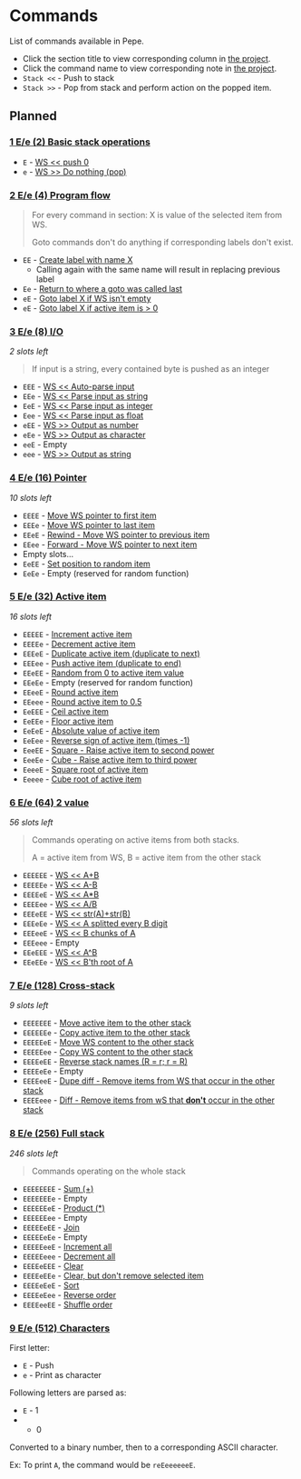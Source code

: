 # Commands

List of commands available in Pepe.

- Click the section title to view corresponding column in [the project](https://github.com/Soaku/Pepe/projects/2).
- Click the command name to view corresponding note in [the project](https://github.com/Soaku/Pepe/projects/2).
- `Stack <<` - Push to stack
- `Stack >>` - Pop from stack and perform action on the popped item.

## Planned

### [1 E/e (2) Basic stack operations](https://github.com/Soaku/Pepe/projects/2#column-2205663)

- `E` - [WS << push 0](https://github.com/Soaku/Pepe/projects/2#card-7485469)
- `e` - [WS >> Do nothing (pop)](https://github.com/Soaku/Pepe/projects/2#card-7485481)

### [2 E/e (4) Program flow](https://github.com/Soaku/Pepe/projects/2#column-2172199)

> For every command in section: X is value of the selected item from WS.
>
> Goto commands don't do anything if corresponding labels don't exist.

- `EE` - [Create label with name X](https://github.com/Soaku/Pepe/projects/2#card-7338713)
  - Calling again with the same name will result in replacing previous label
- `Ee` - [Return to where a goto was called last](https://github.com/Soaku/Pepe/projects/2#card-7339434)
- `eE` - [Goto label X if WS isn't empty](https://github.com/Soaku/Pepe/projects/2#card-7338767)
- `eE` - [Goto label X if active item is > 0](https://github.com/Soaku/Pepe/projects/2#card-7338775)

### [3 E/e (8) I/O](https://github.com/Soaku/Pepe/projects/2#column-2171797)

*2 slots left*

> If input is a string, every contained byte is pushed as an integer

- `EEE` - [WS << Auto-parse input](https://github.com/Soaku/Pepe/projects/2#card-7337865)
- `EEe` - [WS << Parse input as string](https://github.com/Soaku/Pepe/projects/2#card-7337875)
- `EeE` - [WS << Parse input as integer](https://github.com/Soaku/Pepe/projects/2#card-7485918)
- `Eee` - [WS << Parse input as float](https://github.com/Soaku/Pepe/projects/2#card-7337874)
- `eEE` - [WS >> Output as number](https://github.com/Soaku/Pepe/projects/2#card-7344002)
- `eEe` - [WS >> Output as character](https://github.com/Soaku/Pepe/projects/2#card-7337895)
- `eeE` - Empty
- `eee` - [WS >> Output as string](https://github.com/Soaku/Pepe/projects/2#card-7493465)

### [4 E/e (16) Pointer](https://github.com/Soaku/Pepe/projects/2#column-2171962)

*10 slots left*

- `EEEE` - [Move WS pointer to first item](https://github.com/Soaku/Pepe/projects/2#card-7337904)
- `EEEe` - [Move WS pointer to last item](https://github.com/Soaku/Pepe/projects/2#card-7337939)
- `EEeE` - [Rewind - Move WS pointer to previous item](https://github.com/Soaku/Pepe/projects/2#card-7337914)
- `EEee` - [Forward - Move WS pointer to next item](https://github.com/Soaku/Pepe/projects/2#card-7337906)
- Empty slots...
- `EeEE` - [Set position to random item](https://github.com/Soaku/Pepe/projects/2#card-7487437)
- `EeEe` - Empty (reserved for random function)

### [5 E/e (32) Active item](https://github.com/Soaku/Pepe/projects/2#column-2173896)

*16 slots left*

- `EEEEE` - [Increment active item](https://github.com/Soaku/Pepe/projects/2#card-7338659)
- `EEEEe` - [Decrement active item](https://github.com/Soaku/Pepe/projects/2#card-7338662)
- `EEEeE` - [Duplicate active item (duplicate to next)](https://github.com/Soaku/Pepe/projects/2#card-7338639)
- `EEEee` - [Push active item (duplicate to end)](https://github.com/Soaku/Pepe/projects/2#card-7338640)
- `EEeEE` - [Random from 0 to active item value](https://github.com/Soaku/Pepe/projects/2#card-7486911)
- `EEeEe` - Empty (reserved for random function)
- `EEeeE` - [Round active item](https://github.com/Soaku/Pepe/projects/2#card-7344007)
- `EEeee` - [Round active item to 0.5](https://github.com/Soaku/Pepe/projects/2#card-7487731)
- `EeEEE` - [Ceil active item](https://github.com/Soaku/Pepe/projects/2#card-7344020)
- `EeEEe` - [Floor active item](https://github.com/Soaku/Pepe/projects/2#card-7344011)
- `EeEeE` - [Absolute value of active item](https://github.com/Soaku/Pepe/projects/2#card-7485569)
- `EeEee` - [Reverse sign of active item (times -1)](https://github.com/Soaku/Pepe/projects/2#card-7344091)
- `EeeEE` - [Square - Raise active item to second power](https://github.com/Soaku/Pepe/projects/2#card-7487657)
- `EeeEe` - [Cube - Raise active item to third power](https://github.com/Soaku/Pepe/projects/2#card-7487662)
- `EeeeE` - [Square root of active item](https://github.com/Soaku/Pepe/projects/2#card-7488241)
- `Eeeee` - [Cube root of active item](https://github.com/Soaku/Pepe/projects/2#card-7488346)

### [6 E/e (64) 2 value](https://github.com/Soaku/Pepe/projects/2#column-2172019)

*56 slots left*

> Commands operating on active items from both stacks.
>
> A = active item from WS, B = active item from the other stack

- `EEEEEE` - [WS << A+B](https://github.com/Soaku/Pepe/projects/2#card-7338110)
- `EEEEEe` - [WS << A-B](https://github.com/Soaku/Pepe/projects/2#card-7338448)
- `EEEEeE` - [WS << A\*B](https://github.com/Soaku/Pepe/projects/2#card-7338506)
- `EEEEee` - [WS << A/B](https://github.com/Soaku/Pepe/projects/2#card-7338512)
- `EEEeEE` - [WS << str(A)+str(B)](https://github.com/Soaku/Pepe/projects/2#card-7487145)
- `EEEeEe` - [WS << A splitted every B digit](https://github.com/Soaku/Pepe/projects/2#card-7492924)
- `EEEeeE` - [WS << B chunks of A](https://github.com/Soaku/Pepe/projects/2#card-7492793)
- `EEEeee` - Empty
- `EEeEEE` - [WS << A^B](https://github.com/Soaku/Pepe/projects/2#card-7487563)
- `EEeEEe` - [WS << B'th root of A](https://github.com/Soaku/Pepe/projects/2#card-7487580)

### [7 E/e (128) Cross-stack](https://github.com/Soaku/Pepe/projects/2#column-2172008)

*9 slots left*

- `EEEEEEE` - [Move active item to the other stack](https://github.com/Soaku/Pepe/projects/2#card-7338040)
- `EEEEEEe` - [Copy active item to the other stack](https://github.com/Soaku/Pepe/projects/2#card-7338048)
- `EEEEEeE` - [Move WS content to the other stack](https://github.com/Soaku/Pepe/projects/2#card-7338051)
- `EEEEEee` - [Copy WS content to the other stack](https://github.com/Soaku/Pepe/projects/2#card-7338052)
- `EEEEeEE` - [Reverse stack names (R = r; r = R)](https://github.com/Soaku/Pepe/projects/2#card-7344098)
- `EEEEeEe` - Empty
- `EEEEeeE` - [Dupe diff - Remove items from WS that occur in the other stack](https://github.com/Soaku/Pepe/projects/2#card-7487263)
- `EEEEeee` - [Diff - Remove items from wS that **don't** occur in the other stack](https://github.com/Soaku/Pepe/projects/2#card-7487284)

### [8 E/e (256) Full stack](https://github.com/Soaku/Pepe/projects/2#column-2172176)

*246 slots left*

> Commands operating on the whole stack

- `EEEEEEEE` - [Sum (+)](https://github.com/Soaku/Pepe/projects/2#card-7338609)
- `EEEEEEEe` - Empty
- `EEEEEEeE` - [Product (\*)](https://github.com/Soaku/Pepe/projects/2#card-7338613)
- `EEEEEEee` -  Empty
- `EEEEEeEE` - [Join](https://github.com/Soaku/Pepe/projects/2#card-7338617)
- `EEEEEeEe` - Empty
- `EEEEEeeE` - [Increment all](https://github.com/Soaku/Pepe/projects/2#card-7338669)
- `EEEEEeee` - [Decrement all](https://github.com/Soaku/Pepe/projects/2#card-7338670)
- `EEEEeEEE` - [Clear](https://github.com/Soaku/Pepe/projects/2#card-7338687)
- `EEEEeEEe` - [Clear, but don't remove selected item](https://github.com/Soaku/Pepe/projects/2#card-7488515)
- `EEEEeEeE` - [Sort](https://github.com/Soaku/Pepe/projects/2#card-7488771)
- `EEEEeEee` - [Reverse order](https://github.com/Soaku/Pepe/projects/2#card-7344092)
- `EEEEeeEE` - [Shuffle order](https://github.com/Soaku/Pepe/projects/2#card-7487499)

### [9 E/e (512) Characters](https://github.com/Soaku/Pepe/projects/2#column-2205901)

First letter:

- `E` - Push
- `e` - Print as character

Following letters are parsed as:

- `E` - 1
- - 0

Converted to a binary number, then to a corresponding ASCII character.

Ex: To print `A`, the command would be `reEeeeeeeE`.